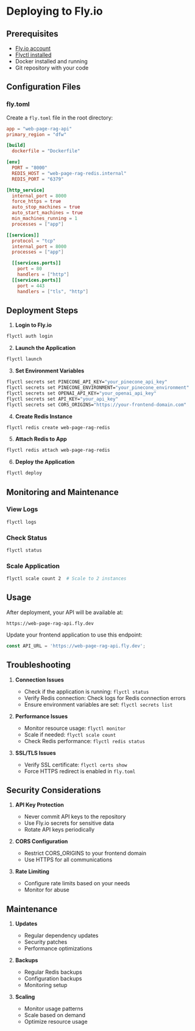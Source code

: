 # Deploying to Fly.io

## Prerequisites
- [Fly.io account](https://fly.io/signup)
- [Flyctl installed](https://fly.io/docs/hands-on/install-flyctl/)
- Docker installed and running
- Git repository with your code

## Configuration Files

### fly.toml
Create a `fly.toml` file in the root directory:
```toml
app = "web-page-rag-api"
primary_region = "dfw"

[build]
  dockerfile = "Dockerfile"

[env]
  PORT = "8000"
  REDIS_HOST = "web-page-rag-redis.internal"
  REDIS_PORT = "6379"

[http_service]
  internal_port = 8000
  force_https = true
  auto_stop_machines = true
  auto_start_machines = true
  min_machines_running = 1
  processes = ["app"]

[[services]]
  protocol = "tcp"
  internal_port = 8000
  processes = ["app"]

  [[services.ports]]
    port = 80
    handlers = ["http"]
  [[services.ports]]
    port = 443
    handlers = ["tls", "http"]
```

## Deployment Steps

1. **Login to Fly.io**
```bash
flyctl auth login
```

2. **Launch the Application**
```bash
flyctl launch
```

3. **Set Environment Variables**
```bash
flyctl secrets set PINECONE_API_KEY="your_pinecone_api_key"
flyctl secrets set PINECONE_ENVIRONMENT="your_pinecone_environment"
flyctl secrets set OPENAI_API_KEY="your_openai_api_key"
flyctl secrets set API_KEY="your_api_key"
flyctl secrets set CORS_ORIGINS="https://your-frontend-domain.com"
```

4. **Create Redis Instance**
```bash
flyctl redis create web-page-rag-redis
```

5. **Attach Redis to App**
```bash
flyctl redis attach web-page-rag-redis
```

6. **Deploy the Application**
```bash
flyctl deploy
```

## Monitoring and Maintenance

### View Logs
```bash
flyctl logs
```

### Check Status
```bash
flyctl status
```

### Scale Application
```bash
flyctl scale count 2  # Scale to 2 instances
```

## Usage

After deployment, your API will be available at:
```
https://web-page-rag-api.fly.dev
```

Update your frontend application to use this endpoint:
```typescript
const API_URL = 'https://web-page-rag-api.fly.dev';
```

## Troubleshooting

1. **Connection Issues**
   - Check if the application is running: `flyctl status`
   - Verify Redis connection: Check logs for Redis connection errors
   - Ensure environment variables are set: `flyctl secrets list`

2. **Performance Issues**
   - Monitor resource usage: `flyctl monitor`
   - Scale if needed: `flyctl scale count`
   - Check Redis performance: `flyctl redis status`

3. **SSL/TLS Issues**
   - Verify SSL certificate: `flyctl certs show`
   - Force HTTPS redirect is enabled in `fly.toml`

## Security Considerations

1. **API Key Protection**
   - Never commit API keys to the repository
   - Use Fly.io secrets for sensitive data
   - Rotate API keys periodically

2. **CORS Configuration**
   - Restrict CORS_ORIGINS to your frontend domain
   - Use HTTPS for all communications

3. **Rate Limiting**
   - Configure rate limits based on your needs
   - Monitor for abuse

## Maintenance

1. **Updates**
   - Regular dependency updates
   - Security patches
   - Performance optimizations

2. **Backups**
   - Regular Redis backups
   - Configuration backups
   - Monitoring setup

3. **Scaling**
   - Monitor usage patterns
   - Scale based on demand
   - Optimize resource usage